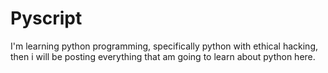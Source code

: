 # Pyscript
I'm learning python programming, specifically python with ethical hacking, then i will be posting everything that am going to learn about python here. 